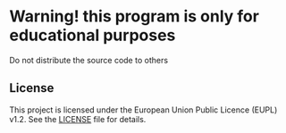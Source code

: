 # Warning! this program is only for educational purposes
Do not distribute the source code to others

## License

This project is licensed under the European Union Public Licence (EUPL) v1.2. See the [LICENSE](./LICENSE.md) file for details.

